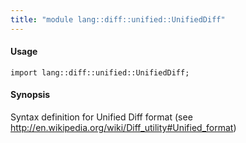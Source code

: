 ```yaml
---
title: "module lang::diff::unified::UnifiedDiff"
---
```


#### Usage

`import lang::diff::unified::UnifiedDiff;`


#### Synopsis

Syntax definition for Unified Diff format (see <http://en.wikipedia.org/wiki/Diff_utility#Unified_format>)


